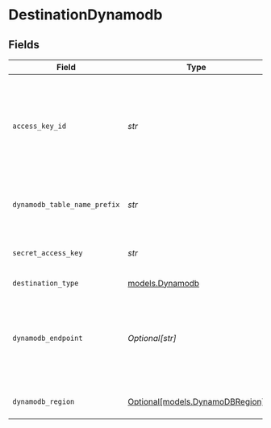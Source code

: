 # DestinationDynamodb


## Fields

| Field                                                                                                  | Type                                                                                                   | Required                                                                                               | Description                                                                                            | Example                                                                                                |
| ------------------------------------------------------------------------------------------------------ | ------------------------------------------------------------------------------------------------------ | ------------------------------------------------------------------------------------------------------ | ------------------------------------------------------------------------------------------------------ | ------------------------------------------------------------------------------------------------------ |
| `access_key_id`                                                                                        | *str*                                                                                                  | :heavy_check_mark:                                                                                     | The access key id to access the DynamoDB. Airbyte requires Read and Write permissions to the DynamoDB. | A012345678910EXAMPLE                                                                                   |
| `dynamodb_table_name_prefix`                                                                           | *str*                                                                                                  | :heavy_check_mark:                                                                                     | The prefix to use when naming DynamoDB tables.                                                         | airbyte_sync                                                                                           |
| `secret_access_key`                                                                                    | *str*                                                                                                  | :heavy_check_mark:                                                                                     | The corresponding secret to the access key id.                                                         | a012345678910ABCDEFGH/AbCdEfGhEXAMPLEKEY                                                               |
| `destination_type`                                                                                     | [models.Dynamodb](../models/dynamodb.md)                                                               | :heavy_check_mark:                                                                                     | N/A                                                                                                    |                                                                                                        |
| `dynamodb_endpoint`                                                                                    | *Optional[str]*                                                                                        | :heavy_minus_sign:                                                                                     | This is your DynamoDB endpoint url.(if you are working with AWS DynamoDB, just leave empty).           | http://localhost:9000                                                                                  |
| `dynamodb_region`                                                                                      | [Optional[models.DynamoDBRegion]](../models/dynamodbregion.md)                                         | :heavy_minus_sign:                                                                                     | The region of the DynamoDB.                                                                            |                                                                                                        |